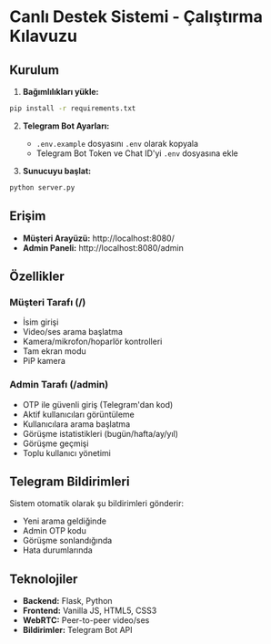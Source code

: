 # Canlı Destek Sistemi - Çalıştırma Kılavuzu

## Kurulum

1. **Bağımlılıkları yükle:**
```bash
pip install -r requirements.txt
```

2. **Telegram Bot Ayarları:**
   - `.env.example` dosyasını `.env` olarak kopyala
   - Telegram Bot Token ve Chat ID'yi `.env` dosyasına ekle

3. **Sunucuyu başlat:**
```bash
python server.py
```

## Erişim

- **Müşteri Arayüzü:** http://localhost:8080/
- **Admin Paneli:** http://localhost:8080/admin

## Özellikler

### Müşteri Tarafı (/)
- İsim girişi
- Video/ses arama başlatma
- Kamera/mikrofon/hoparlör kontrolleri
- Tam ekran modu
- PiP kamera

### Admin Tarafı (/admin)
- OTP ile güvenli giriş (Telegram'dan kod)
- Aktif kullanıcıları görüntüleme
- Kullanıcılara arama başlatma
- Görüşme istatistikleri (bugün/hafta/ay/yıl)
- Görüşme geçmişi
- Toplu kullanıcı yönetimi

## Telegram Bildirimleri

Sistem otomatik olarak şu bildirimleri gönderir:
- Yeni arama geldiğinde
- Admin OTP kodu
- Görüşme sonlandığında
- Hata durumlarında

## Teknolojiler

- **Backend:** Flask, Python
- **Frontend:** Vanilla JS, HTML5, CSS3
- **WebRTC:** Peer-to-peer video/ses
- **Bildirimler:** Telegram Bot API

